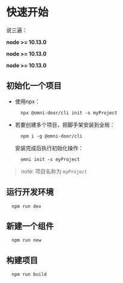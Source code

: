 # 快速开始

说三遍：

**node >= 10.13.0**

**node >= 10.13.0**

**node >= 10.13.0**

## 初始化一个项目

- 使用npx：
    ```shell
      npx @omni-door/cli init -s myProject
    ```

- 若要创建多个项目，把脚手架安装到全局：
    ```shell
      npm i -g @omni-door/cli
    ```
  安装完成后执行初始化操作：
    ```shell
      omni init -s myProject
    ```
> note: 项目名称为 `myProject`

## 运行开发环境
  ```shell
    npm run dev
  ```

## 新建一个组件
  ```shell
    npm run new
  ```

## 构建项目
  ```shell
    npm run build
  ```